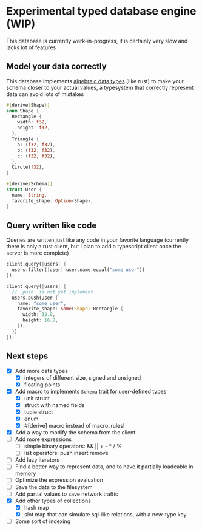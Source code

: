 # Experimental typed database engine (WIP)

This database is currently work-in-progress, it is certainly very slow and lacks lot of features

## Model your data correctly

This database implements [algebraic data types](https://en.wikipedia.org/wiki/Algebraic_data_type) (like rust)
to make your schema closer to your actual values, a typesystem that correctly represent data can avoid lots of mistakes

```rust
#[derive(Shape)]
enum Shape {
  Rectangle {
    width: f32,
    height: f32,
  },
  Triangle {
    a: (f32, f32),
    b: (f32, f32),
    c: (f32, f32),
  },
  Circle(f32),
}

#[derive(Schema)]
struct User {
  name: String,
  favorite_shape: Option<Shape>,
}
```

## Query written like code

Queries are written just like any code in your favorite language
(currently there is only a rust client, but I plan to add a typescript client once the server is more complete)

```rust
client.query(|users| {
  users.filter(|user| user.name.equal("some user"))
});

client.query(|users| {
  // `push` is not yet implement
  users.push(User {
    name: "some user",
    favorite_shape: Some(Shape::Rectangle {
      width: 32.0,
      height: 16.8,
    }),
  })
});
```

## Next steps
- [x] Add more data types
  - [x] integers of different size, signed and unsigned
  - [x] floating points
- [x] Add macro to implements `Schema` trait for user-defined types
  - [x] unit struct
  - [x] struct with named fields
  - [x] tuple struct
  - [x] enum
  - [x] #[derive] macro instead of macro_rules!
- [x] Add a way to modify the schema from the client
- [ ] Add more expressions
  - [ ] simple binary operators: && || + - * / %
  - [ ] list operators: push insert remove
- [ ] Add lazy iterators
- [ ] Find a better way to represent data, and to have it partially loadeable in memory
- [ ] Optimize the expression evaluation
- [ ] Save the data to the filesystem
- [ ] Add partial values to save network traffic
- [x] Add other types of collections
  - [x] hash map
  - [x] slot map that can simulate sql-like relations, with a new-type key
- [ ] Some sort of indexing
